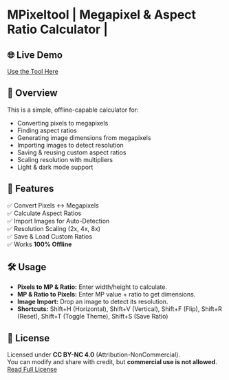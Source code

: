 # MPixeltool | Megapixel & Aspect Ratio Calculator |

## 🌐 Live Demo
[Use the Tool Here](https://omegapepper.github.io/MPixelTool/)

## 📖 Overview
This is a simple, offline-capable calculator for:
- Converting pixels to megapixels
- Finding aspect ratios
- Generating image dimensions from megapixels
- Importing images to detect resolution
- Saving & reusing custom aspect ratios
- Scaling resolution with multipliers
- Light & dark mode support

## 🚀 Features
✅ Convert Pixels ↔ Megapixels  
✅ Calculate Aspect Ratios  
✅ Import Images for Auto-Detection  
✅ Resolution Scaling (2x, 4x, 8x)  
✅ Save & Load Custom Ratios  
✅ Works **100% Offline**  

## 🛠 Usage
- **Pixels to MP & Ratio:** Enter width/height to calculate.
- **MP & Ratio to Pixels:** Enter MP value + ratio to get dimensions.
- **Image Import:** Drop an image to detect its resolution.
- **Shortcuts:** Shift+H (Horizontal), Shift+V (Vertical), Shift+F (Flip), Shift+R (Reset), Shift+T (Toggle Theme), Shift+S (Save Ratio)

## 📜 License
Licensed under **CC BY-NC 4.0** (Attribution-NonCommercial).  
You can modify and share with credit, but **commercial use is not allowed**.  
[Read Full License](https://creativecommons.org/licenses/by-nc/4.0/)
